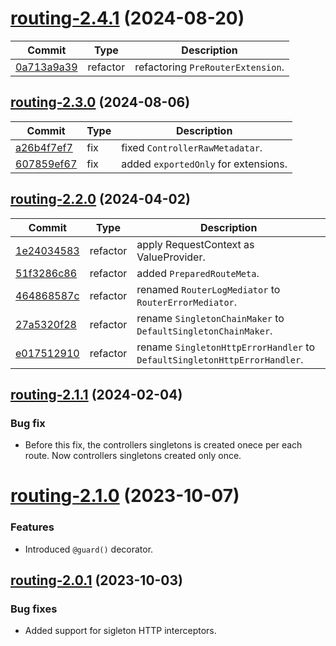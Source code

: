 <a name="routing-2.4.1"></a>
# [routing-2.4.1](https://github.com/ditsmod/ditsmod/releases/tag/routing-2.4.1) (2024-08-20)

| Commit | Type | Description |
| -- | -- | -- |
| [0a713a9a39](https://github.com/ditsmod/ditsmod/commit/0a713a9a39273b) | refactor | refactoring `PreRouterExtension`. |

<a name="routing-2.3.0"></a>
## [routing-2.3.0](https://github.com/ditsmod/ditsmod/releases/tag/routing-2.3.0) (2024-08-06)

| Commit | Type | Description |
| -- | -- | -- |
| [a26b4f7ef7](https://github.com/ditsmod/ditsmod/commit/a26b4f7ef75d99805) | fix | fixed `ControllerRawMetadatar`. |
| [607859ef67](https://github.com/ditsmod/ditsmod/commit/607859ef677ddd728) | fix | added `exportedOnly` for extensions. |


<a name="routing-2.2.0"></a>
## [routing-2.2.0](https://github.com/ditsmod/ditsmod/releases/tag/routing-2.2.0) (2024-04-02)

| Commit | Type | Description |
| -- | -- | -- |
| [1e24034583](https://github.com/ditsmod/ditsmod/commit/1e24034583f5ccb6afa27f75ded6a178310a83ae) | refactor | apply RequestContext as ValueProvider. |
| [51f3286c86](https://github.com/ditsmod/ditsmod/commit/51f3286c860e3266c5ad6cd6191603970a69aa90) | refactor | added `PreparedRouteMeta`. |
| [464868587c](https://github.com/ditsmod/ditsmod/commit/464868587c2ba6ccff9b1739d7095e84816ac250) | refactor | renamed `RouterLogMediator` to `RouterErrorMediator`. |
| [27a5320f28](https://github.com/ditsmod/ditsmod/commit/27a5320f28a5d6ddb4e8660168303150404b5a4f) | refactor | rename `SingletonChainMaker` to `DefaultSingletonChainMaker`. |
| [e017512910](https://github.com/ditsmod/ditsmod/commit/e017512910bdb5448f9416c1bed359074e9fa836) | refactor | rename `SingletonHttpErrorHandler` to `DefaultSingletonHttpErrorHandler`. |

<a name="routing-2.1.1"></a>
## [routing-2.1.1](https://github.com/ditsmod/ditsmod/releases/tag/routing-2.1.1) (2024-02-04)

### Bug fix

- Before this fix, the controllers singletons is created onece per each route. Now controllers singletons created only once.

<a name="routing-2.1.0"></a>
# [routing-2.1.0](https://github.com/ditsmod/ditsmod/releases/tag/routing-2.1.0) (2023-10-07)

### Features

- Introduced `@guard()` decorator.

<a name="routing-2.0.1"></a>
## [routing-2.0.1](https://github.com/ditsmod/ditsmod/releases/tag/routing-2.0.1) (2023-10-03)

### Bug fixes

- Added support for sigleton HTTP interceptors.
